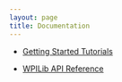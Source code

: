 ```yaml
---
layout: page
title: Documentation
---
```


* [Getting Started Tutorials](http://robotdotnet.github.io/Documentation/API/html/97ea22ce-3980-446f-96c5-2d89871a71e8.htm)

* [WPILib API Reference](http://robotdotnet.github.io/Documentation/API/index.html)
